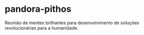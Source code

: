 # pandora-pithos
Reunião de mentes brilhantes para desenvolvimento de soluções revolucionárias para a humanidade.
